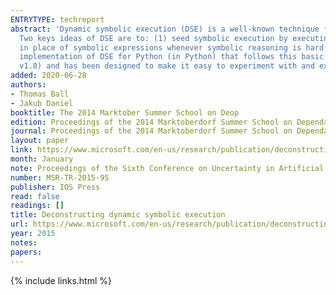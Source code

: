 ```yaml
---
ENTRYTYPE: techreport
abstract: 'Dynamic symbolic execution (DSE) is a well-known technique for automatically generating tests to achieve higher levels of coverage in a program.
  Two keys ideas of DSE are to: (1) seed symbolic execution by executing a program on an initial input; (2) using concrete values from the program execution
  in place of symbolic expressions whenever symbolic reasoning is hard or not desired. We describe DSE for a simple core language and then present a minimalist
  implementation of DSE for Python (in Python) that follows this basic recipe. The code is available at https://www.github.com/thomasjball/PyExZ3/ (tagged
  v1.0) and has been designed to make it easy to experiment with and extend.'
added: 2020-06-28
authors:
- Thomas Ball
- Jakub Daniel
booktitle: The 2014 Marktober Summer School on Deop
edition: Proceedings of the 2014 Marktoberdorf Summer School on Dependable Software Systems Engineering, The 2014 Marktober Summer School on Deop
journal: Proceedings of the 2014 Marktoberdorf Summer School on Dependable Software Systems Engineering
layout: paper
link: https://www.microsoft.com/en-us/research/publication/deconstructing-dynamic-symbolic-execution/
month: January
note: Proceedings of the Sixth Conference on Uncertainty in Artificial Intelligence, Boston, MA
number: MSR-TR-2015-95
publisher: IOS Press
read: false
readings: []
title: Deconstructing dynamic symbolic execution
url: https://www.microsoft.com/en-us/research/publication/deconstructing-dynamic-symbolic-execution/
year: 2015
notes:
papers:
---
```

{% include links.html %}
